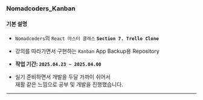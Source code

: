### Nomadcoders_Kanban

#### 기본 설명
- `Nomadcoders`의 `React 마스터 클래스` **`Section 7. Trello Clone`**
- 강의를 따라가면서 구현하는 `Kanban` App Backup용 Repository
- **작업 기간: `2025.04.23 ~ 2025.04.00`**

- 실기 준비하면서 개발을 두달 가까이 쉬어서 <br/>
    재활 같은 느낌으로 공부 및 개발을 진행했습니다.

---

